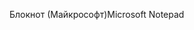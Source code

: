 <span data-ttu-id="b97a8-101">Блокнот (Майкрософт)</span><span class="sxs-lookup"><span data-stu-id="b97a8-101">Microsoft Notepad</span></span>
